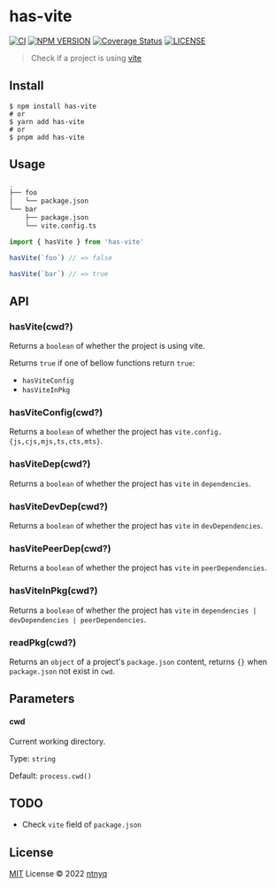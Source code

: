 # has-vite

[![CI](https://github.com/ntnyq/has-vite/workflows/CI/badge.svg)](https://github.com/ntnyq/has-vite/actions)
[![NPM VERSION](https://img.shields.io/npm/v/has-vite.svg)](https://www.npmjs.com/package/has-vite)
[![Coverage Status](https://coveralls.io/repos/github/ntnyq/has-vite/badge.svg?branch=main)](https://coveralls.io/github/ntnyq/has-vite?branch=main)
[![LICENSE](https://img.shields.io/github/license/ntnyq/has-vite.svg)](https://github.com/ntnyq/has-vite/blob/main/LICENSE)

> Check if a project is using [vite](https://vitejs.dev/)

## Install

```shell
$ npm install has-vite
# or
$ yarn add has-vite
# or
$ pnpm add has-vite
```

## Usage

```bash
.
├── foo
│   └── package.json
└── bar
    ├── package.json
    └── vite.config.ts
```

```js
import { hasVite } from 'has-vite'

hasVite(`foo`) // => false

hasVite(`bar`) // => true
```

## API

### hasVite(cwd?)

Returns a `boolean` of whether the project is using vite.

Returns `true` if one of bellow functions return `true`:

- `hasViteConfig`
- `hasViteInPkg`

### hasViteConfig(cwd?)

Returns a `boolean` of whether the project has `vite.config.{js,cjs,mjs,ts,cts,mts}`.

### hasViteDep(cwd?)

Returns a `boolean` of whether the project has `vite` in `dependencies`.

### hasViteDevDep(cwd?)

Returns a `boolean` of whether the project has `vite` in `devDependencies`.

### hasVitePeerDep(cwd?)

Returns a `boolean` of whether the project has `vite` in `peerDependencies`.

### hasViteInPkg(cwd?)

Returns a `boolean` of whether the project has `vite` in `dependencies | devDependencies | peerDependencies`.

### readPkg(cwd?)

Returns an `object` of a project's `package.json` content, returns `{}` when `package.json` not exist in `cwd`.


## Parameters 

#### cwd

Current working directory.

Type: `string`

Default: `process.cwd()`

## TODO

-   Check `vite` field of `package.json`

## License

[MIT](./LICENSE) License © 2022 [ntnyq](https://github.com/ntnyq)
